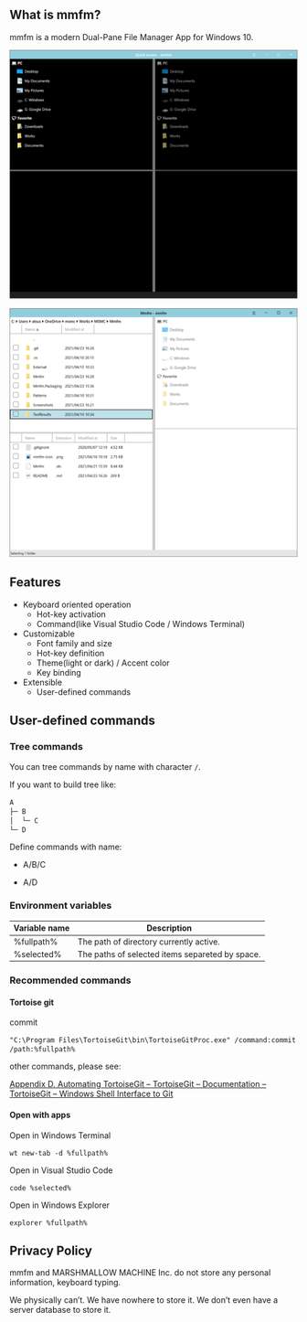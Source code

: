 ## What is mmfm?

mmfm is a modern Dual-Pane File Manager App for Windows 10.

![](assets/screenshots/main1.png) 

![](assets/screenshots/light-theme-main.png)

## Features

- Keyboard oriented operation
  - Hot-key activation
  - Command(like Visual Studio Code / Windows Terminal)
- Customizable
  - Font family and size
  - Hot-key definition
  - Theme(light or dark) / Accent color
  - Key binding
- Extensible
  - User-defined commands 

## User-defined commands

### Tree commands

You can tree commands by name with character `/`.

If you want to build tree like:

```
A
├─ B
│  └─ C
└─ D
```

Define commands with name:

- A/B/C

- A/D

### Environment variables

| Variable name | Description                                     |
| ------------- | ----------------------------------------------- |
| %fullpath%    | The path of directory currently active.         |
| %selected%    | The paths of selected items separeted by space. |

### Recommended commands

#### Tortoise git

commit

```
"C:\Program Files\TortoiseGit\bin\TortoiseGitProc.exe" /command:commit /path:%fullpath%
```

other commands, please see:

[Appendix D. Automating TortoiseGit – TortoiseGit – Documentation – TortoiseGit – Windows Shell Interface to Git](https://tortoisegit.org/docs/tortoisegit/tgit-automation.html)

#### Open with apps

Open in Windows Terminal

```
wt new-tab -d %fullpath%
```

Open in Visual Studio Code

```
code %selected%
```

Open in Windows Explorer

```
explorer %fullpath%
```

## Privacy Policy

mmfm and MARSHMALLOW MACHINE Inc. do not store any personal information, keyboard typing.

We physically can’t.  We have nowhere to store it.  We don’t even have a server database to store it. 